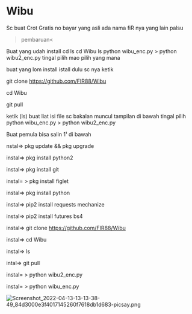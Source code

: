 # Wibu
Sc buat Crot
Gratis no bayar
yang asli ada nama fiR nya
yang lain palsu

>pembaruan<

Buat yang udah install 
cd
ls
cd Wibu
ls
python wibu_enc.py > python wibu2_enc.py
tingal pilih mao pilih yang mana

buat yang lom install istall dulu sc nya ketik

git clone https://github.com/FIR88/Wibu

cd Wibu

git pull

ketik (ls) buat liat isi file sc
bakalan muncul tampilan di bawah tingal pilih
python wibu_enc.py > python wibu2_enc.py


Buat pemula bisa salin 1¹ di bawah

nstal=> pkg update && pkg upgrade

instal=> pkg install python2

instal=> pkg install git

instal= > pkg install figlet

instal=> pkg install python

instal=> pip2 install requests mechanize

instal=> pip2 install futures bs4

instal=> git clone https://github.com/FIR88/Wibu

instal=> cd Wibu

instal=> ls

intal=> git pull

instal= > python wibu2_enc.py

instal= > python wibu_enc.py

![Screenshot_2022-04-13-13-13-38-49_84d3000e3f4017145260f7618db1d683-picsay.png](https://user-images.githubusercontent.com/96581969/163199711-6a5d2056-8e51-45ae-bde2-1ef3e374fe73.png)
